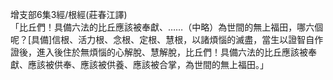 增支部6集3經/根經(莊春江譯)  
「比丘們！具備六法的比丘應該被奉獻、……（中略）為世間的無上福田，哪六個呢？[具備]信根、活力根、念根、定根、慧根，以諸煩惱的滅盡，當生以證智自作證後，進入後住於無煩惱的心解脫、慧解脫，比丘們！具備六法的比丘應該被奉獻、應該被供奉、應該被供養、應該被合掌，為世間的無上福田。」  
  
  
